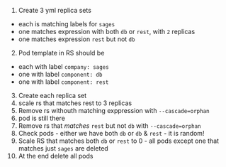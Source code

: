 1. Create 3 yml replica sets
- each is matching labels for `sages`
- one matches expression with both `db` or `rest`, with `2` replicas
- one matches expression `rest` but not `db`

2. Pod template in RS should be 
- each with label `company: sages`
- one with label `component: db`
- one with label `component: rest`

3. Create each replica set
4. scale rs that matches rest to 3 replicas
5. Remove rs withouth matching exppression  with `--cascade=orphan`
6. pod is still there
7. Remove rs that _matches_ `rest` but not `db` with `--cascade=orphan`
8. Check pods - either we have both `db` or `db` & `rest` - it is random!
9. Scale RS that matches both `db` or `rest` to 0 - all pods except one that matches just `sages` are deleted
10. At the end delete all pods
